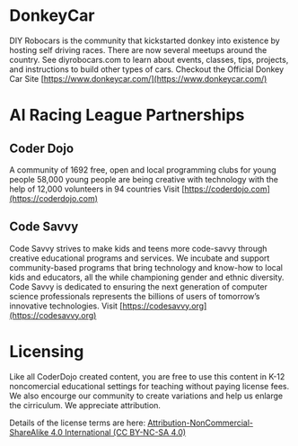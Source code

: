 # DonkeyCar
DIY Robocars is the community that kickstarted donkey into existence by hosting self driving races. There are now several meetups around the country. See diyrobocars.com to learn about events, classes, tips, projects, and instructions to build other types of cars.
Checkout the Official Donkey Car Site [https://www.donkeycar.com/](https://www.donkeycar.com/)

# AI Racing League Partnerships
## Coder Dojo 
A community of 1692 free, open and local programming clubs for young people 58,000 young people are being creative with technology with the help of 12,000 volunteers in 94 countries
Visit [https://coderdojo.com](https://coderdojo.com)

## Code Savvy
Code Savvy strives to make kids and teens more code-savvy through creative educational programs and services. We incubate and support community-based programs that bring technology and know-how to local kids and educators, all the while championing gender and ethnic diversity. Code Savvy is dedicated to ensuring the next generation of computer science professionals represents the billions of users of tomorrow’s innovative technologies.
Visit [https://codesavvy.org](https://codesavvy.org)

# Licensing
Like all CoderDojo created content, you are free to use this content in K-12 noncomercial educational settings for teaching without paying license fees.  We also encourge our community to create variations and help us enlarge the cirriculum.  We appreciate attribution.

Details of the license terms are here:
[Attribution-NonCommercial-ShareAlike 4.0 International (CC BY-NC-SA 4.0)](https://creativecommons.org/licenses/by-nc-sa/4.0)
